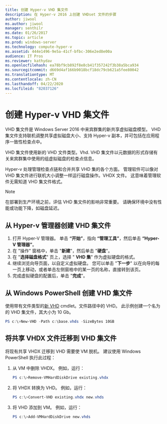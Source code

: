 ```yaml
---
title: 创建 Hyper-v VHD 集文件
description: 在 Hyper-v 2016 上创建 VHDset 文件的步骤
author: jiwool
ms.author: jiwool
manager: senthilr
ms.date: 01/26/2017
ms.topic: article
ms.prod: windows-server
ms.technology: compute-hyper-v
ms.assetid: 444e1496-9e5a-41cf-bfbc-306e2ed8e00a
audience: IT Pros
ms.reviewer: kathydav
ms.openlocfilehash: ea78bf9cb892f8e8cb41f357242f3b38a5bca934
ms.sourcegitcommit: d669d4af166b9018bcf18dc79cb621a5fee80042
ms.translationtype: MT
ms.contentlocale: zh-CN
ms.lasthandoff: 04/22/2020
ms.locfileid: "82037126"
---
```

# <a name="create-hyper-v-vhd-set-files"></a>创建 Hyper-v VHD 集文件
VHD 集文件是 Windows Server 2016 中来宾群集的新共享虚拟磁盘模型。 VHD 集文件支持联机调整共享虚拟磁盘大小、支持 Hyper-v 副本，并可包括在应用程序一致性检查点中。 

VHD 集文件使用新的 VHD 文件类型。Vhd. VHD 集文件以元数据的形式存储有关来宾群集中使用的组虚拟磁盘的检查点信息。

Hyper-v 处理管理检查点链和合并共享 VHD 集的各个方面。 管理软件可以像对 VHD 集文件进行联机大小调整一样运行磁盘操作。VHDX 文件。 这意味着管理软件无需知道 VHD 集文件格式。

> [!NOTE]  
> 在部署到生产环境之前，评估 VHD 集文件的影响非常重要。 请确保环境中没有性能或功能下降，如磁盘延迟。

## <a name="create-a-vhd-set-file-from-hyper-v-manager"></a>从 Hyper-v 管理器创建 VHD 集文件

1.  打开 Hyper-V 管理器。 单击 **“开始”**，指向 **“管理工具”**，然后单击 **“Hyper-V 管理器”**。
2.  在 "操作" 窗格中，单击 "**新建**"，然后单击 "**硬盘**"。
3.  在 "**选择磁盘格式**" 页上，选择 " **VHD 集**" 作为虚拟硬盘的格式。
4.  继续浏览向导页面，以自定义虚拟硬盘。 您可以单击 "**下一步**" 以在向导的每一页上移动，或者单击左侧窗格中的某一页的名称，直接转到该页。
5.  完成虚拟硬盘的配置后，单击 "**完成**"。

## <a name="create-a-vhd-set-file-from-windows-powershell"></a>从 Windows PowerShell 创建 VHD 集文件

使用带有文件类型的[新 VHD](https://technet.microsoft.com/library/hh848503.aspx) cmdlet。文件路径中的 VHD。 此示例创建一个名为的 VHD 集文件，其大小为 10 Gb。

``` PowerShell
PS c:\>New-VHD -Path c:\base.vhds -SizeBytes 10GB
```

## <a name="migrate-a-shared-vhdx-file-to-a-vhd-set-file"></a>将共享 VHDX 文件迁移到 VHD 集文件

将现有共享 VHDX 迁移到 VHD 需要使 VM 脱机。 建议使用 Windows PowerShell 执行此过程：

1. 从 VM 中删除 VHDX。 例如，运行： 
   ``` PowerShell
   PS c:\>Remove-VMHardDiskDrive existing.vhdx
   ```
  
2. 将 VHDX 转换为 VHD。 例如，运行：
   ``` PowerShell
   PS c:\>Convert-VHD existing.vhdx new.vhds
   ```
  
3. 将 VHD 添加到 VM。 例如，运行：
   ``` PowerShell
   PS c:\>Add-VMHardDiskDrive new.vhds
   ```
  



